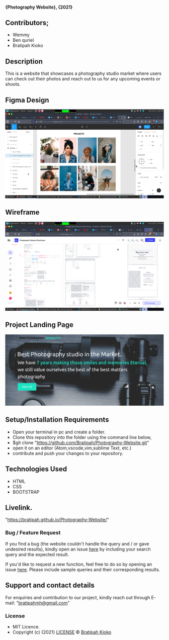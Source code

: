 #### {Photography Website}, {2021}
## Contributors;
 * Wemmy
 * Ben quriel
 * Bratipah Kioko
## Description
This is a website that showcases a photography studio market where users can check out their photos and reach out to us for any upcoming events or shoots.
## Figma Design 
![Image description](https://github.com/Bratipah/Photography-Website/blob/bratipah/images/Screenshot%20at%202021-07-31%2001-58-29.png)

## Wireframe
 ![Image description](https://github.com/Bratipah/Photography-Website/blob/bratipah/images/Screenshot%20at%202021-07-31%2002-07-13.png)
## Project Landing Page
![Image description](https://github.com/Bratipah/Photography-Website/blob/bratipah/images/Screenshot%20at%202021-07-31%2005-46-22.png) 
## Setup/Installation Requirements
* Open your terminal in pc and create a folder.
* Clone this repository into the folder using the command line below,
* $git clone "https://github.com/Bratipah/Photography-Website.git"
* open it on an editor (Atom,vscode,vim,sublime Text, etc.)
* contribute and push your changes to your repository.
## Technologies Used
* HTML
* CSS
* BOOTSTRAP
## Livelink.
"https://bratipah.github.io/Photography-Website/"
### Bug / Feature Request

If you find a bug (the website couldn't handle the query and / or gave undesired results), kindly open an issue [here](https://github.com/Bratipah/Photography-Website/issues) by including your search query and the expected result.

If you'd like to request a new function, feel free to do so by opening an issue [here](https://github.com/Bratipah/Photography-Website/issues). Please include sample queries and their corresponding results.
## Support and contact details
For enquiries and contribution to our project, kindly reach out through E-mail: "bratipahmh@gmail.com"
### License
* MIT Licence.
* Copyright (c) {2021} [LICENSE](https://github.com/Bratipah/Photography-Website/blob/bratipah/LICENSE.md) © [Bratipah Kioko ](https://github.com/bratipah)